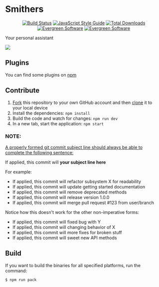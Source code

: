 # Smithers

<p align="center">
    <a target="_blank" href="https://travis-ci.org/SmithersAssistant/smithers"><img src="https://img.shields.io/travis/SmithersAssistant/smithers/develop.svg?style=flat-square" title="Build Status" alt="Build Status"/></a>
    <a target="_blank" href="http://standardjs.com/"><img src="https://img.shields.io/badge/code%20style-standard-brightgreen.svg?style=flat-square" title="JavaScript Style Guide" alt="JavaScript Style Guide"/></a>
    <a target="_blank" href="https://github.com/SmithersAssistant/smithers/releases"><img src="https://img.shields.io/github/downloads/SmithersAssistant/smithers/total.svg?style=flat-square" title="Total Downloads" alt="Total Downloads"/></a>
    <a target="_blank" href="http://eisenbergeffect.bluespire.com/evergreen-browsers/"><img src="https://img.shields.io/badge/updates-evergreen-brightgreen.svg?style=flat-square" title="Evergreen Software" alt="Evergreen Software"/></a>
    <a target="_blank" href="https://www.paypal.me/RobinMalfait"><img src="https://img.shields.io/badge/PayPal-Donate-blue.svg?style=flat-square" title="Evergreen Software" alt="Evergreen Software"/></a>
</p>

Your personal assistant

![](https://d.pr/i/12xU1+)

## Plugins

You can find some plugins on [npm](https://www.npmjs.com/search?q=smithers+assistant)

## Contribute

1. [Fork](https://help.github.com/articles/fork-a-repo/) this repository to your own GitHub account and then [clone](https://help.github.com/articles/cloning-a-repository/) it to your local device
2. Install the dependencies: `npm install`
3. Build the code and watch for changes: `npm run dev`
4. In a new tab, start the application: `npm start`

### NOTE:

[A properly formed git commit subject line should always be able to complete the following sentence:](http://chris.beams.io/posts/git-commit/)

If applied, this commit will **your subject line here**

For example:

* If applied, this commit will refactor subsystem X for readability
* If applied, this commit will update getting started documentation
* If applied, this commit will remove deprecated methods
* If applied, this commit will release version 1.0.0
* If applied, this commit will merge pull request #123 from user/branch

Notice how this doesn't work for the other non-imperative forms:

* If applied, this commit will fixed bug with Y
* If applied, this commit will changing behavior of X
* If applied, this commit will more fixes for broken stuff
* If applied, this commit will sweet new API methods

## Build

If you want to build the binaries for all specified platforms, run the command:

```bash
$ npm run pack
```
